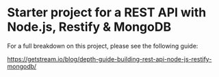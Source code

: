 # Starter project for a REST API with Node.js, Restify & MongoDB

For a full breakdown on this project, please see the following guide:

https://getstream.io/blog/depth-guide-building-rest-api-node-js-restify-mongodb/
